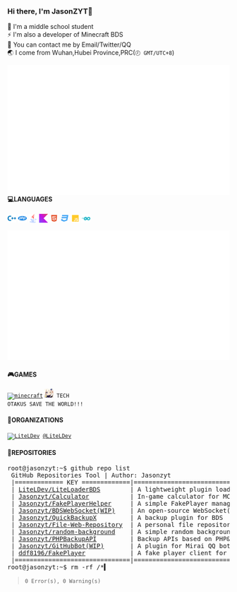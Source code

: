 ### Hi there, I'm JasonZYT:wave:

🌱 I'm a middle school student  
⚡ I'm also a developer of Minecraft BDS  
💬 You can contact me by Email/Twitter/QQ   
:earth_asia: I come from Wuhan,Hubei Province,PRC(`🕗 GMT/UTC+8`)  

<img align="right" src="https://github.com/Jasonzyt/github-stats/blob/master/generated/overview.svg" />

#### :computer:LANGUAGES

<!-- languages:start -->
<!-- prettier-ignore-start -->
<!-- markdownlint-disable -->
<code><img height="20" src="assets/svg/cpp.svg" alt="cpp" /></code>
<code><img height="20" src="assets/svg/php.svg" alt="php" /></code>
<code><img height="20" src="assets/svg/java.svg" alt="java" /></code>
<code><img height="20" src="https://raw.githubusercontent.com/github/explore/80688e429a7d4ef2fca1e82350fe8e3517d3494d/topics/kotlin/kotlin.png" alt="kotlin" /></code>
<code><img height="20" src="assets/svg/html.svg" alt="html" /></code>
<code><img height="20" src="assets/svg/css.svg" alt="css" /></code>
<code><img height="20" src="assets/svg/js.svg" alt="javascript" /></code>
<code><img height="20" src="assets/svg/go.svg" alt="go" /></code>
<!-- markdownlint-restore -->
<!-- prettier-ignore-end -->
<!-- languages:end -->

<img src="https://github.com/Jasonzyt/github-stats/blob/master/generated/languages.svg" />

#### :video_game:GAMES

<!-- interested:start -->
<!-- prettier-ignore-start -->
<!-- markdownlint-disable -->
<code><a href="https://minecraft.net/"><img height="20" src="assets/img/minecraft.net.ico" alt="minecraft" /></a></code>
<code><a href="https://genshin.mihoyo.com/"><img height="20" src="assets/img/genshin-impact.png" alt="genshin" /></a>&nbsp;TECH OTAKUS SAVE THE WORLD!!!</code>
<!-- markdownlint-restore -->
<!-- prettier-ignore-end -->
<!-- interested:end -->
  
#### :memo:ORGANIZATIONS
  
<!-- organization:start -->
<!-- prettier-ignore-start -->
<!-- markdownlint-disable -->
<code><a href="https://github.com/LiteLDev"><img height="20" src="https://avatars.githubusercontent.com/u/78095377" alt="LiteLDev" /></a>&nbsp;<a href="https://github.com/LiteLDev">@LiteLDev</a></code>
<!-- markdownlint-restore -->
<!-- prettier-ignore-end -->
<!-- orgainization:end -->

#### :open_file_folder:REPOSITORIES

<!-- repos:start -->
<!-- prettier-ignore-start -->
<!-- markdownlint-disable -->
<!-- Key: 31, Value: 59 -->
<!-- This is a fake console XD -->
<pre>
root@jasonzyt:~$ github repo list
 GitHub Repositories Tool | Author: Jasonzyt
 |============= KEY =============|========================== VALUE ==========================|
 | <a href="https://github.com/LiteLDev/LiteLoaderBDS"      >LiteLDev/LiteLoaderBDS</a>        | A lightweight plugin loader for BDS                   C++ |
 | <a href="https://github.com/Jasonzyt/Calculator"         >Jasonzyt/Calculator</a>           | In-game calculator for MCBDS                          C++ |
 | <a href="https://github.com/Jasonzyt/FakePlayerHelper"   >Jasonzyt/FakePlayerHelper</a>     | A simple FakePlayer manager plugin                    C++ |
 | <a href="https://github.com/Jasonzyt/BDSWebSocket"       >Jasonzyt/BDSWebSocket(WIP)</a>    | An open-source WebSocket(Server) API plugin for BDS   C++ |
 | <a href="https://github.com/Jasonzyt/QuickBackupX"       >Jasonzyt/QuickBackupX</a>         | A backup plugin for BDS                               C++ |
 | <a href="https://github.com/Jasonzyt/File-Web-Repository">Jasonzyt/File-Web-Repository</a>  | A personal file repository website                    PHP |
 | <a href="https://github.com/Jasonzyt/random-background"  >Jasonzyt/random-background</a>    | A simple random background image interface for H5  PHP&JS |
 | <a href="https://github.com/Jasonzyt/PHPBackupAPI"       >Jasonzyt/PHPBackupAPI</a>         | Backup APIs based on PHP&HTTP                         PHP |
 | <a href="https://github.com/Jasonzyt/GitHubBot"          >Jasonzyt/GitHubBot(WIP)</a>       | A plugin for Mirai QQ bot based on Webhooks        Kotlin |
 | <a href="https://github.com/ddf8196/FakePlayer"          >ddf8196/FakePlayer</a>            | A fake player client for Minecraft: Bedrock Edition  Java |
 |===============================|===========================================================|
root@jasonzyt:~$ rm -rf /*▍
</pre>
<!-- markdownlint-restore -->
<!-- prettier-ignore-end -->
<!-- repos:end -->

> `0 Error(s), 0 Warning(s)`
